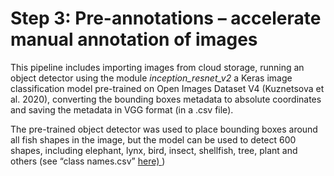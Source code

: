 # Step 3: Pre-annotations – accelerate manual annotation of images

This pipeline includes importing images from cloud storage, running an object detector using the module <i>inception_resnet_v2</i> a Keras image classification model pre-trained on Open Images Dataset V4 (Kuznetsova et al. 2020), converting the bounding boxes metadata to absolute coordinates and saving the metadata in VGG format (in a .csv file).

The pre-trained object detector was used to place bounding boxes around all fish shapes in the image, but the model can be used to detect 600 shapes, including elephant, lynx, bird, insect, shellfish, tree, plant and others (see “class names.csv”  <a href="https://storage.googleapis.com/openimages/web/download_v4.html"> here) </a>
)

